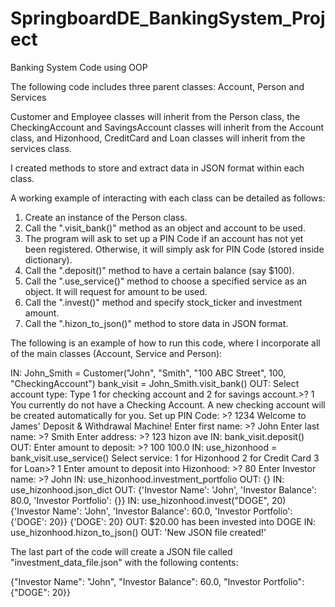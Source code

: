 # SpringboardDE_BankingSystem_Project
Banking System Code using OOP

The following code includes three parent classes: Account, Person and Services

Customer and Employee classes will inherit from the Person class, the
CheckingAccount and SavingsAccount classes will inherit from the Account class,
and Hizonhood, CreditCard and Loan classes will inherit from the services class.

I created methods to store and extract data in JSON format within each class.

A working example of interacting with each class can be detailed as follows:

1) Create an instance of the Person class.
2) Call the ".visit_bank()" method as an object and account to be used.
3) The program will ask to set up a PIN Code if an account has not yet been registered. Otherwise, it will simply ask for PIN Code (stored inside dictionary).
4) Call the ".deposit()" method to have a certain balance (say $100).
5) Call the ".use_service()" method to choose a specified service as an object. It will request for amount to be used.
6) Call the ".invest()" method and specify stock_ticker and investment amount.
7) Call the ".hizon_to_json()" method to store data in JSON format.

The following is an example of how to run this code, where I incorporate all of the main classes (Account, Service and Person):

IN:
John_Smith = Customer("John", "Smith", "100 ABC Street", 100, "CheckingAccount")
bank_visit = John_Smith.visit_bank()
OUT:
Select account type:
Type 1 for checking account and 2 for savings account.>? 1
You currently do not have a Checking Account.
A new checking account will be created automatically for you.
Set up PIN Code: >? 1234
Welcome to James' Deposit & Withdrawal Machine!
Enter first name: >? John
Enter last name: >? Smith
Enter address: >? 123 hizon ave
IN:
bank_visit.deposit()
OUT:
Enter amount to deposit: >? 100
100.0
IN:
use_hizonhood = bank_visit.use_service()
Select service:
1 for Hizonhood
2 for Credit Card
3 for Loan>? 1
Enter amount to deposit into Hizonhood: >? 80
Enter Investor name: >? John
IN:
use_hizonhood.investment_portfolio
OUT:
{}
IN:
use_hizonhood.json_dict
OUT:
{'Investor Name': 'John', 'Investor Balance': 80.0, 'Investor Portfolio': {}}
IN:
use_hizonhood.invest("DOGE", 20)
{'Investor Name': 'John', 'Investor Balance': 60.0, 'Investor Portfolio': {'DOGE': 20}}
{'DOGE': 20}
OUT:
$20.00 has been invested into DOGE
IN:
use_hizonhood.hizon_to_json()
OUT:
'New JSON file created!'

The last part of the code will create a JSON file called "investment_data_file.json" with the following contents:

{"Investor Name": "John", "Investor Balance": 60.0, "Investor Portfolio": {"DOGE": 20}}



